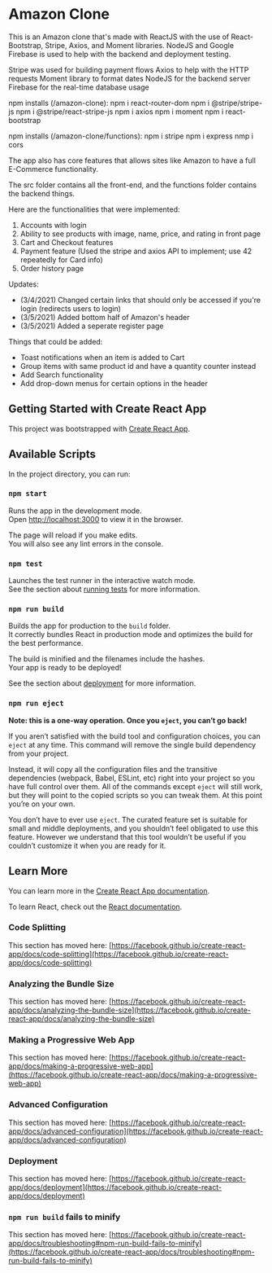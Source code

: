 # Amazon Clone

This is an Amazon clone that's made with ReactJS with the use of React-Bootstrap, Stripe, Axios, and Moment libraries. NodeJS and Google Firebase is used to help with the backend and deployment testing.

Stripe was used for building payment flows
Axios to help with the HTTP requests
Moment library to format dates
NodeJS for the backend server
Firebase for the real-time database usage

npm installs (/amazon-clone):
    npm i react-router-dom
    npm i @stripe/stripe-js
    npm i @stripe/react-stripe-js
    npm i axios
    npm i moment
    npm i react-bootstrap

npm installs (/amazon-clone/functions):
    npm i stripe
    npm i express
    nmp i cors

The app also has core features that allows sites like Amazon to have a full E-Commerce functionality.

The src folder contains all the front-end, and the functions folder contains the backend things.

Here are the functionalities that were implemented:
1) Accounts with login
2) Ability to see products with image, name, price, and rating in front page
3) Cart and Checkout features
4) Payment feature (Used the stripe and axios API to implement; use 42 repeatedly for Card info)
5) Order history page

Updates:
- (3/4/2021) Changed certain links that should only be accessed if you're login (redirects users to login)
- (3/5/2021) Added bottom half of Amazon's header
- (3/5/2021) Added a seperate register page

Things that could be added:
- Toast notifications when an item is added to Cart
- Group items with same product id and have a quantity counter instead
- Add Search functionality
- Add drop-down menus for certain options in the header

## Getting Started with Create React App

This project was bootstrapped with [Create React App](https://github.com/facebook/create-react-app).

## Available Scripts

In the project directory, you can run:

### `npm start`

Runs the app in the development mode.\
Open [http://localhost:3000](http://localhost:3000) to view it in the browser.

The page will reload if you make edits.\
You will also see any lint errors in the console.

### `npm test`

Launches the test runner in the interactive watch mode.\
See the section about [running tests](https://facebook.github.io/create-react-app/docs/running-tests) for more information.

### `npm run build`

Builds the app for production to the `build` folder.\
It correctly bundles React in production mode and optimizes the build for the best performance.

The build is minified and the filenames include the hashes.\
Your app is ready to be deployed!

See the section about [deployment](https://facebook.github.io/create-react-app/docs/deployment) for more information.

### `npm run eject`

**Note: this is a one-way operation. Once you `eject`, you can’t go back!**

If you aren’t satisfied with the build tool and configuration choices, you can `eject` at any time. This command will remove the single build dependency from your project.

Instead, it will copy all the configuration files and the transitive dependencies (webpack, Babel, ESLint, etc) right into your project so you have full control over them. All of the commands except `eject` will still work, but they will point to the copied scripts so you can tweak them. At this point you’re on your own.

You don’t have to ever use `eject`. The curated feature set is suitable for small and middle deployments, and you shouldn’t feel obligated to use this feature. However we understand that this tool wouldn’t be useful if you couldn’t customize it when you are ready for it.

## Learn More

You can learn more in the [Create React App documentation](https://facebook.github.io/create-react-app/docs/getting-started).

To learn React, check out the [React documentation](https://reactjs.org/).

### Code Splitting

This section has moved here: [https://facebook.github.io/create-react-app/docs/code-splitting](https://facebook.github.io/create-react-app/docs/code-splitting)

### Analyzing the Bundle Size

This section has moved here: [https://facebook.github.io/create-react-app/docs/analyzing-the-bundle-size](https://facebook.github.io/create-react-app/docs/analyzing-the-bundle-size)

### Making a Progressive Web App

This section has moved here: [https://facebook.github.io/create-react-app/docs/making-a-progressive-web-app](https://facebook.github.io/create-react-app/docs/making-a-progressive-web-app)

### Advanced Configuration

This section has moved here: [https://facebook.github.io/create-react-app/docs/advanced-configuration](https://facebook.github.io/create-react-app/docs/advanced-configuration)

### Deployment

This section has moved here: [https://facebook.github.io/create-react-app/docs/deployment](https://facebook.github.io/create-react-app/docs/deployment)

### `npm run build` fails to minify

This section has moved here: [https://facebook.github.io/create-react-app/docs/troubleshooting#npm-run-build-fails-to-minify](https://facebook.github.io/create-react-app/docs/troubleshooting#npm-run-build-fails-to-minify)
